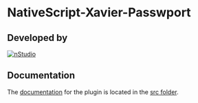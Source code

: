 # NativeScript-Xavier-Passwport


## Developed by
[![nStudio](https://plugins.nativescript.rocks/i/nstudio.png)](https://plugins.nativescript.rocks/nstudio)



## Documentation
The [documentation](src/README.md) for the plugin is located in the [src folder](src).

